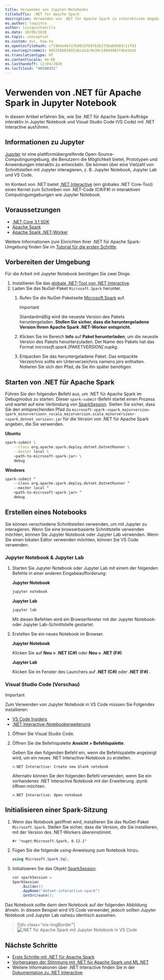 ```yaml
---
title: Verwenden von Jupyter-Notebooks
titleSuffix: .NET for Apache Spark
description: Verwenden von .NET für Apache Spark in interaktiven Umgebungen wie Jupyter Notebook, Jupyter Lab oder Visual Studio Code (VS Code)
ms.author: luquinta
author: luisquintanilla
ms.date: 10/09/2020
ms.topic: conceptual
ms.custom: mvc, how-to
ms.openlocfilehash: cf19b4e4b7a7b9033fb97b2b2736ab0383c11f93
ms.sourcegitcommit: 9d525bb8109216ca1dc9e39c149d4902f4b43da5
ms.translationtype: HT
ms.contentlocale: de-DE
ms.lasthandoff: 12/04/2020
ms.locfileid: "96598932"
---
```

# <a name="use-net-for-apache-spark-in-jupyter-notebooks"></a>Verwenden von .NET für Apache Spark in Jupyter Notebook

In diesem Artikel erfahren Sie, wie Sie .NET für Apache Spark-Aufträge interaktiv in Jupyter Notebook und Visual Studio Code (VS Code) mit .NET Interactive ausführen.

## <a name="about-jupyter"></a>Informationen zu Jupyter

[Jupyter](https://jupyter.org/) ist eine plattformübergreifende Open-Source-Computingumgebung, die Benutzern die Möglichkeit bietet, Prototypen und Anwendungen interaktiv zu entwickeln. Sie können über eine Vielzahl von Schnittstellen mit Jupyter interagieren, z. B. Jupyter Notebook, Jupyter Lab und VS Code.

Im Kontext von .NET bietet [.NET Interactive](https://github.com/dotnet/interactive) (ein globales .NET Core-Tool) einen Kernel zum Schreiben von .NET-Code (C#/F#) in interaktiven Computingumgebungen wie Jupyter Notebook.

## <a name="prerequisites"></a>Voraussetzungen

- [.NET Core 3.1 SDK](../../core/install/index.yml)
- [Apache Spark](https://spark.apache.org/downloads.html)
- [Apache Spark .NET-Worker](https://github.com/dotnet/spark/releases)

Weitere Informationen zum Einrichten Ihrer .NET für Apache Spark-Umgebung finden Sie im [Tutorial für die ersten Schritte](../tutorials/get-started.md).

## <a name="prepare-environment"></a>Vorbereiten der Umgebung

Für die Arbeit mit Jupyter Notebook benötigen Sie zwei Dinge.

1. Installieren Sie das [globale .NET-Tool von .NET Interactive](https://github.com/dotnet/interactive/blob/main/docs/NotebooksLocalExperience.md).
1. Laden Sie das NuGet-Paket `Microsoft.Spark` herunter.
    1. Rufen Sie die NuGet-Paketseite [Microsoft.Spark](https://www.nuget.org/packages/Microsoft.Spark/) auf.

        > [!IMPORTANT]
        > Standardmäßig wird die neueste Version des Pakets heruntergeladen. **Stellen Sie sicher, dass die heruntergeladene Version Ihrem Apache Spark .NET-Worker entspricht.**

    1. Klicken Sie im Bereich **Info** auf **Paket herunterladen**, um die neueste Version des Pakets herunterzuladen. Der Name des Pakets hat das Format *microsoft.spark.[PAKETVERSION].nupkg*.
    1. Entpacken Sie das heruntergeladene Paket. Das entpackte Verzeichnis sollte ein Unterverzeichnis namens *jars* enthalten. Notieren Sie sich den Pfad, da Sie ihn später benötigen.

## <a name="start-net-for-apache-spark"></a>Starten von .NET für Apache Spark

Führen Sie den folgenden Befehl aus, um .NET für Apache Spark im Debugmodus zu starten. Dieser `spark-submit`-Befehl startet einen Prozess und wartet auf eine Verbindung von [SparkSession](xref:Microsoft.Spark.Sql.SparkSession). Stellen Sie sicher, dass Sie den entsprechenden Pfad zu `microsoft-spark-<spark_majorversion-spark_minorversion>_<scala_majorversion.scala_minorversion>-<spark_dotnet_version>.jar` für die Version von .NET für Apache Spark angeben, die Sie verwenden.

**Ubuntu**

```bash
spark-submit \
    --class org.apache.spark.deploy.dotnet.DotnetRunner \
    --master local \
    <path-to-microsoft-spark-jar> \
    debug
```

**Windows**

```cmd
spark-submit ^
    --class org.apache.spark.deploy.dotnet.DotnetRunner ^
    --master local ^
    <path-to-microsoft-spark-jar> ^
    debug
```

## <a name="create-a-notebook"></a>Erstellen eines Notebooks

Sie können verschiedene Schnittstellen verwenden, um mit Jupyter zu interagieren. Wenn Sie eine browserbasierte Schnittstelle verwenden möchten, können Sie Jupyter Notebook oder Jupyter Lab verwenden. Wenn Sie einen lokalen Editor verwenden möchten, können Sie VS Code verwenden.

### <a name="jupyter-notebooks--jupyter-lab"></a>Jupyter Notebook & Jupyter Lab

1. Starten Sie Jupyter Notebook oder Jupyter Lab mit einem der folgenden Befehle in einer anderen Eingabeaufforderung:

    **Jupyter Notebook**

    ```bash
    jupyter notebook
    ```

    **Jupyter Lab**

    ```bash
    jupyter lab
    ```

    Mit diesen Befehlen wird ein Browserfenster mit der Jupyter Notebook- oder Jupyter Lab-Schnittstelle gestartet.

1. Erstellen Sie ein neues Notebook im Browser.

    **Jupyter Notebook**

    Klicken Sie auf **Neu > .NET (C#)** oder **Neu > .NET (F#)**

    **Jupyter Lab**

    Klicken Sie im Fenster des Launchers auf **.NET (C#)** oder **.NET (F#)** .

### <a name="visual-studio-code-preview"></a>Visual Studio Code (Vorschau)

> [!IMPORTANT]
> Zum Verwenden von Jupyter Notebook in VS Code müssen Sie Folgendes installieren:
>
>- [VS Code Insiders](https://code.visualstudio.com/insiders/)
>- [.NET Interactive-Notebookerweiterung](https://marketplace.visualstudio.com/items?itemName=ms-dotnettools.dotnet-interactive-vscode)

1. Öffnen Sie Visual Studio Code.
1. Öffnen Sie die Befehlspalette **Ansicht > Befehlspalette**.

    Geben Sie den folgenden Befehl ein, wenn die Befehlspalette angezeigt wird, um ein neues .NET Interactive-Notebook zu erstellen.

    ```text
    >.NET Interactive: Create new blank notebook
    ```

    Alternativ können Sie den folgenden Befehl verwenden, wenn Sie ein vorhandenes .NET Interactive Notebook mit der Erweiterung *.ipynb* öffnen möchten.

    ```text
    >.NET Interactive: Open notebook
    ```

## <a name="initialize-a-spark-session"></a>Initialisieren einer Spark-Sitzung

1. Wenn das Notebook geöffnet wird, installieren Sie das NuGet-Paket `Microsoft.Spark`. Stellen Sie sicher, dass die Version, die Sie installieren, mit der Version des .NET-Workers übereinstimmt.

    ```text
    #r "nuget:Microsoft.Spark, 0.12.1"
    ```

1. Fügen Sie die folgende using-Anweisung zum Notebook hinzu.

    ```csharp
    using Microsoft.Spark.Sql;
    ```

1. Initialisieren Sie das Objekt [SparkSession](xref:Microsoft.Spark.Sql.SparkSession).

    ```csharp
    var sparkSession =
    SparkSession
        .Builder()
        .AppName("dotnet-interactive-spark")
        .GetOrCreate();
    ```

Das Notebook sollte dann dem Notebook auf der folgenden Abbildung ähneln. In diesem Beispiel wird VS Code verwendet, jedoch sollten Jupyter Notebook und Jupyter Lab nahezu identisch aussehen.

> [!div class="mx-imgBorder"]
![.NET für Apache Spark mit Jupyter Notebook in VS Code](media/dotnet-spark-jupyter-notebooks/jupyter-notebooks-dotnet-spark-vscode.png)

## <a name="next-steps"></a>Nächste Schritte

- [Erste Schritte mit .NET für Apache Spark](../tutorials/get-started.md)
- [Vorhersagen der Stimmung mit .NET für Apache Spark und ML.NET](../tutorials/ml-sentiment-analysis.md)
- Weitere Informationen über .NET Interactive finden Sie in der [Dokumentation zu .NET Interactive](https://github.com/dotnet/interactive/blob/main/docs/README.md).
